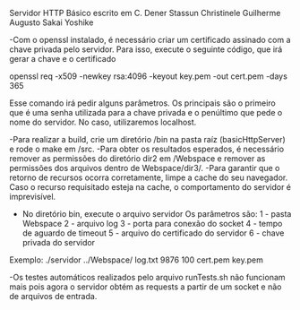Servidor HTTP Básico escrito em C.
Dener Stassun Christinele
Guilherme Augusto Sakai Yoshike

-Com o openssl instalado, é necessário criar um certificado assinado com a chave privada pelo servidor. Para isso, execute o seguinte código, que irá gerar a chave e o certificado

openssl req -x509 -newkey rsa:4096 -keyout key.pem -out cert.pem -days 365

Esse comando irá pedir alguns parâmetros. Os principais são o primeiro que é uma senha utilizada para a chave privada e o penúltimo que pede o nome do servidor. No caso, utilizaremos localhost.

-Para realizar a build, crie um diretório /bin na pasta raíz (basicHttpServer) e rode o make em /src.
-Para obter os resultados esperados, é necessário remover as permissões do diretório dir2 em /Webspace e remover as permissões dos arquivos dentro de Webspace/dir3/.
-Para garantir que o retorno de recursos ocorra corretamente, limpe a cache do seu navegador. Caso o recurso requisitado esteja na cache, o comportamento do servidor é imprevisível.

- No diretório bin, execute o arquivo servidor
Os parâmetros são:
1 - pasta Webspace
2 - arquivo log
3 - porta para conexão do socket
4 - tempo de aguardo de timeout
5 - arquivo do certificado do servidor
6 - chave privada do servidor

Exemplo: ./servidor ../Webspace/ log.txt 9876 100 cert.pem key.pem

-Os testes automáticos realizados pelo arquivo runTests.sh não funcionam mais pois agora o servidor obtém as requests a partir de um socket e não de arquivos de entrada.
